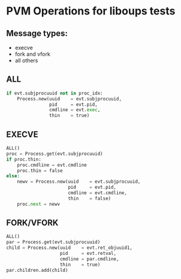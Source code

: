# PVM Operations for liboups tests

## Message types:
* execve
* fork and vfork
* all others

## ALL
```python
if evt.subjprocuuid not in proc_idx:
    Process.new(uuid    = evt.subjprocuuid,
                pid     = evt.pid,
                cmdline = evt.exec,
                thin    = true)
```

## EXECVE
```python
ALL()
proc = Process.get(evt.subjprocuuid)
if proc.thin:
    proc.cmdline = evt.cmdline
    proc.thin = false
else:
    newv = Process.new(uuid    = evt.subjprocuuid,
                       pid     = evt.pid,
                       cmdline = evt.cmdline,
                       thin    = false)
    proc.next = newv
```

## FORK/VFORK
```python
ALL()
par = Process.get(evt.subjprocuuid)
child = Process.new(uuid    = evt.ret_objuuid1,
                    pid     = evt.retval,
                    cmdline = par.cmdline,
                    thin    = true)
par.children.add(child)
```